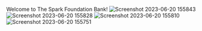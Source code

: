 Welcome to The Spark Foundation Bank!
![Screenshot 2023-06-20 155843](https://github.com/shubham-01-star/thesparkfoundationbank01/assets/72158457/d9f5918f-3a1d-49a6-9fb4-92b23c102182)
![Screenshot 2023-06-20 155828](https://github.com/shubham-01-star/thesparkfoundationbank01/assets/72158457/e2a7e02a-a264-41ff-a7d9-a37646b0702f)
![Screenshot 2023-06-20 155810](https://github.com/shubham-01-star/thesparkfoundationbank01/assets/72158457/c08a6cc8-a7b3-4194-bcac-b5dd8136b006)
![Screenshot 2023-06-20 155751](https://github.com/shubham-01-star/thesparkfoundationbank01/assets/72158457/a47ffd10-d65f-4613-ab6a-289d4e36fab7)
